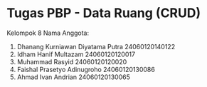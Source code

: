 # Tugas PBP - Data Ruang (CRUD)
Kelompok 8 Nama Anggota:

1. Dhanang Kurniawan Diyatama Putra 24060120140122
2. Idham Hanif Multazam 24060120120017
3. Muhammad Rasyid 24060120120020
4. Faishal Prasetyo Adinugroho 24060120130086
5. Ahmad Ivan Andrian 24060120130065
